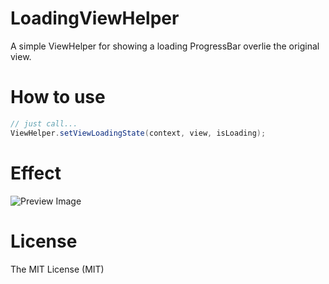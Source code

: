 # LoadingViewHelper
A simple ViewHelper for showing a loading ProgressBar overlie the original view.

# How to use

```java
// just call...
ViewHelper.setViewLoadingState(context, view, isLoading);

```

# Effect
![Preview Image](app/preview/preview.gif "Preview.gif")

# License
The MIT License (MIT)
